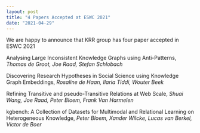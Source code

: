 ```yaml
---
layout: post
title: "4 Papers Accepted at ESWC 2021"
date: "2021-04-29"
---
```


We are happy to announce that KRR group has four paper accepted in ESWC 2021

Analysing Large Inconsistent Knowledge Graphs using Anti-Patterns, _Thomas de Groot, Joe Raad, Stefan Schlobach_

Discovering Research Hypotheses in Social Science using Knowledge Graph Embeddings, _Rosaline de Haan, Ilaria Tiddi, Wouter Beek_

Refining Transitive and pseudo-Transitive Relations at Web Scale, _Shuai Wang, Joe Raad, Peter Bloem, Frank Van Harmelen_

kgbench: A Collection of Datasets for Multimodal and Relational Learning on Heterogeneous Knowledge, _Peter Bloem, Xander Wilcke, Lucas van Berkel, Victor de Boer_
